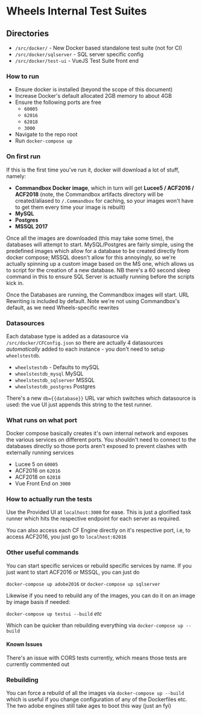 # Wheels Internal Test Suites

## Directories

- `/src/docker/` - New Docker based standalone test suite (not for CI)
- `/src/docker/sqlserver` - SQL server specific config
- `/src/docker/test-ui` - VueJS Test Suite front end

### How to run

- Ensure docker is installed (beyond the scope of this document)
- Increase Docker's default allocated 2GB memory to about 4GB
- Ensure the following ports are free
  - `60005`
  - `62016`
  - `62018`
  - `3000`
- Navigate to the repo root
- Run `docker-compose up`

### On first run

If this is the first time you've run it, docker will download a lot of stuff, namely:

- **Commandbox Docker image**, which in turn will get **Lucee5 / ACF2016 / ACF2018** (note, the Commandbox artifacts directory will be created/aliased to `/.Commandbox` for caching, so your images won't have to get them every time your image is rebuilt)
- **MySQL**
- **Postgres**
- **MSSQL 2017**

Once all the images are downloaded (this may take some time), the databases will attempt to start. MySQL/Postgres are fairly simple, using the predefined images which allow for a database to be created directly from docker compose; MSSQL doesn't allow for this annoyingly, so we're actually spinning up a custom image based on the MS one, which allows us to script for the creation of a new database. NB there's a 60 second sleep command in this to ensure SQL Server is actually running before the scripts kick in.

Once the Databases are running, the Commandbox images will start. URL Rewriting is included by default. Note we're not using Commandbox's default, as we need Wheels-specific rewrites

### Datasources

Each database type is added as a datasource via `/src/docker/CFConfig.json` so there are actually 4 datasources *automatically* added to each instance - you don't need to setup `wheelstestdb`.

- `wheelstestdb` - Defaults to mySQL
- `wheelstestdb_mysql` MySQL
- `wheelstestdb_sqlserver` MSSQL
- `wheelstestdb_postgres` Postgres

There's a new `db={{database}}` URL var which switches which datasource is used: the vue UI just appends this string to the test runner.

### What runs on what port

Docker compose basically creates it's own internal network and exposes the various services on different ports. You shouldn't need to connect to the databases directly so those ports aren't exposed to prevent clashes with externally running services

- Lucee 5 on `60005`
- ACF2016 on `62016`
- ACF2018 on `62018`
- Vue Front End on `3000`

### How to actually run the tests

Use the Provided UI at `localhost:3000` for ease. This is just a glorified task runner which hits the respective endpoint for each server as required.

You can also access each CF Engine directly on it's respective port, i.e, to access ACF2016, you just go to `localhost:62016`

### Other useful commands

You can start specific services or rebuild specific services by name. If you just want to start ACF2016 or MSSQL, you can just do

`docker-compose up adobe2016` or `docker-compose up sqlserver`

Likewise if you need to rebuild any of the images, you can do it on an image by image basis if needed:

`docker-compose up testui --build` *etc*

Which can be quicker than rebuilding everything via `docker-compose up --build`

#### Known Issues

There's an issue with CORS tests currently, which means those tests are currently commented out

### Rebuilding

You can force a rebuild of all the images via `docker-compose up --build` which is useful if you change configuration of any of the Dockerfiles etc. The two adobe engines still take ages to boot this way (just an fyi)
